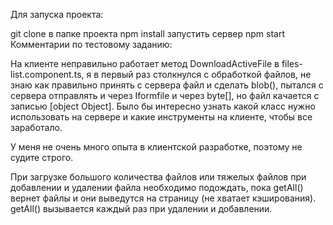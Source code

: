 Для запуска проекта:

git clone
в папке проекта npm install
запустить сервер
npm start
Комментарии по тестовому заданию:

На клиенте неправильно работает метод DownloadActiveFile в files-list.component.ts, я в первый раз столкнулся с обработкой файлов, не знаю как правильно принять с сервера файл и сделать blob(), пытался с сервера отправлять и через Iformfile и через byte[], но файл качается с записью [object Object]. Было бы интересно узнать какой класс нужно использовать на сервере и какие инструменты на клиенте, чтобы все заработало.

У меня не очень много опыта в клиентской разработке, поэтому не судите строго.

При загрузке большого количества файлов или тяжелых файлов при добавлении и удалении файла необходимо подождать, пока getAll() вернет файлы и они выведутся на страницу (не хватает кэширования). getAll() вызывается каждый раз при удалении и добавлении.
